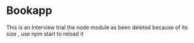 # Bookapp
This is an Interview trial
the node module as been deleted because of its size , use npm start to reload it
